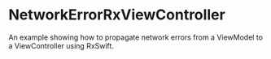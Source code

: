 # NetworkErrorRxViewController
An example showing how to propagate network errors from a ViewModel to a ViewController using RxSwift.
